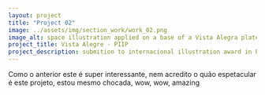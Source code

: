 ```yaml
---
layout: project
title: "Project 02"
image: ../assets/img/section_work/work_02.png
image_alt: space illustration applied on a base of a Vista Alegra plate
project_title: Vista Alegre - PIIP
project_description: submition to internacional illustration award in Porcelain, based on space and the shapes it creates.
---
```

Como o anterior este é super interessante, nem acredito o quão espetacular é este projeto, estou mesmo chocada, wow, wow, amazing